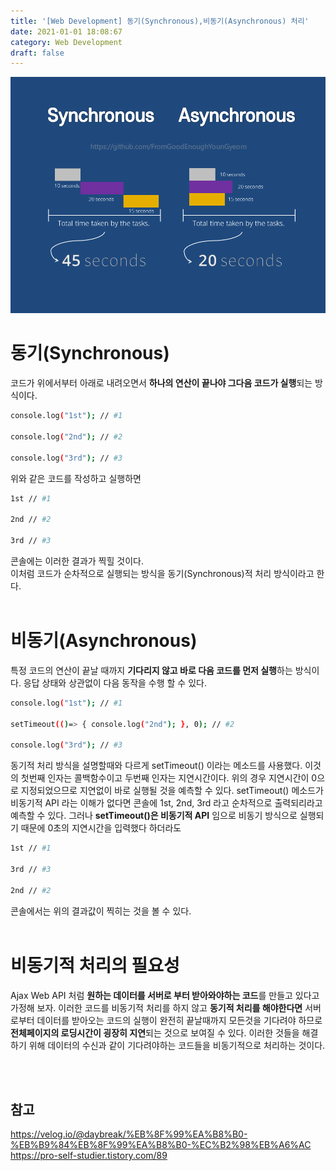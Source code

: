 ```yaml
---
title: '[Web Development] 동기(Synchronous),비동기(Asynchronous) 처리'
date: 2021-01-01 18:08:67
category: Web Development
draft: false
---
```


![](./images/syn_asyn.png)

# 동기(Synchronous)

코드가 위에서부터 아래로 내려오면서 **하나의 연산이 끝나야 그다음 코드가 실행**되는 방식이다.
<br/>

```sh
console.log("1st"); // #1

console.log("2nd"); // #2

console.log("3rd"); // #3
```

위와 같은 코드를 작성하고 실행하면
<br/>

```sh
1st // #1

2nd // #2

3rd // #3
```

콘솔에는 이러한 결과가 찍힐 것이다.
<br/>
이처럼 코드가 순차적으로 실행되는 방식을 동기(Synchronous)적 처리 방식이라고 한다.
<br/>
<br/>

# 비동기(Asynchronous)

특정 코드의 연산이 끝날 때까지 **기다리지 않고 바로 다음 코드를 먼저 실행**하는 방식이다. 응답 상태와 상관없이 다음 동작을 수행 할 수 있다.
<br/>

```sh
console.log("1st"); // #1

setTimeout(()=> { console.log("2nd"); }, 0); // #2

console.log("3rd"); // #3
```

동기적 처리 방식을 설명할때와 다르게 setTimeout() 이라는 메소드를 사용했다. 이것의 첫번째 인자는 콜백함수이고 두번째 인자는 지연시간이다. 위의 경우 지연시간이 0으로 지정되었으므로 지연없이 바로 실행될 것을 예측할 수 있다.
setTimeout() 메소드가 비동기적 API 라는 이해가 없다면 콘솔에 1st, 2nd, 3rd 라고 순차적으로 출력되리라고 예측할 수 있다. 그러나 **setTimeout()은 비동기적 API** 임으로 비동기 방식으로 실행되기 때문에 0초의 지연시간을 입력했다 하더라도

```sh
1st // #1

3rd // #3

2nd // #2
```

콘솔에서는 위의 결과값이 찍히는 것을 볼 수 있다.
<br/>
<br/>

# 비동기적 처리의 필요성

Ajax Web API 처럼 **원하는 데이터를 서버로 부터 받아와야하는 코드**를 만들고 있다고 가정해 보자.
이러한 코드를 비동기적 처리를 하지 않고 **동기적 처리를 해야한다면** 서버로부터 데이터를 받아오는 코드의 실행이 완전히 끝날때까지 모든것을 기다려야 하므로 **전체페이지의 로딩시간이 굉장히 지연**되는 것으로 보여질 수 있다.
이러한 것들을 해결하기 위해 데이터의 수신과 같이 기다려야하는 코드들을 비동기적으로 처리하는 것이다.

<br/>
<br/>

## 참고

https://velog.io/@daybreak/%EB%8F%99%EA%B8%B0-%EB%B9%84%EB%8F%99%EA%B8%B0-%EC%B2%98%EB%A6%AC
https://pro-self-studier.tistory.com/89
